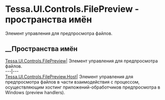 # Tessa.UI.Controls.FilePreview - пространства имён
Элемент управления для предпросмотра файлов.
##  __Пространства имён
[Tessa.UI.Controls.FilePreview](N_Tessa_UI_Controls_FilePreview.htm)| Элемент
управления для предпросмотра файлов.  
---|---  
[Tessa.UI.Controls.FilePreview.Host](N_Tessa_UI_Controls_FilePreview_Host.htm)|
Элемент управления для предпросмотра файлов в части взаимодействия с
процессом, осуществляющим хостинг приложений-обработчиков предпросмотра в
Windows (preview handlers).
